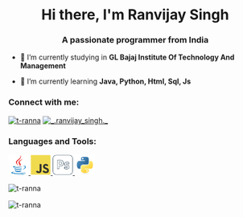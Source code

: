 <h1 align="center">Hi there, I'm Ranvijay Singh</h1>
<h3 align="center">A passionate programmer from India</h3>

- 🔭 I’m currently studying in **GL Bajaj Institute Of Technology And Management**

- 🌱 I’m currently learning **Java, Python, Html, Sql, Js**

<h3 align="left">Connect with me:</h3>
<p align="left">
<a href="https://linkedin.com/in/t-ranna" target="blank"><img align="center" src="https://raw.githubusercontent.com/rahuldkjain/github-profile-readme-generator/master/src/images/icons/Social/linked-in-alt.svg" alt="t-ranna" height="30" width="40" /></a>
<a href="https://instagram.com/_.ranvijay_singh._" target="blank"><img align="center" src="https://raw.githubusercontent.com/rahuldkjain/github-profile-readme-generator/master/src/images/icons/Social/instagram.svg" alt="_.ranvijay_singh._" height="30" width="40" /></a>
</p>

<h3 align="left">Languages and Tools:</h3>
<p align="left"> <a href="https://www.java.com" target="_blank" rel="noreferrer"> <img src="https://raw.githubusercontent.com/devicons/devicon/master/icons/java/java-original.svg" alt="java" width="40" height="40"/> </a> <a href="https://developer.mozilla.org/en-US/docs/Web/JavaScript" target="_blank" rel="noreferrer"> <img src="https://raw.githubusercontent.com/devicons/devicon/master/icons/javascript/javascript-original.svg" alt="javascript" width="40" height="40"/> </a> <a href="https://www.photoshop.com/en" target="_blank" rel="noreferrer"> <img src="https://raw.githubusercontent.com/devicons/devicon/master/icons/photoshop/photoshop-line.svg" alt="photoshop" width="40" height="40"/> </a> <a href="https://www.python.org" target="_blank" rel="noreferrer"> <img src="https://raw.githubusercontent.com/devicons/devicon/master/icons/python/python-original.svg" alt="python" width="40" height="40"/> </a> </p>

<p><img align="center" src="https://github-readme-stats.vercel.app/api/top-langs?username=t-ranna&show_icons=true&locale=en&layout=compact" alt="t-ranna" /></p>

<p><img align="center" src="https://github-readme-streak-stats.herokuapp.com/?user=t-ranna&" alt="t-ranna" /></p>


